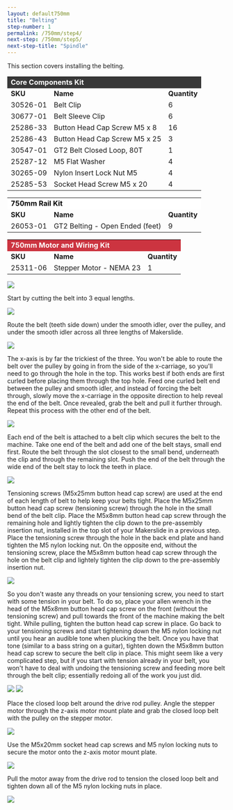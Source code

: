 ```yaml
---
layout: default750mm
title: "Belting"
step-number: 1
permalink: /750mm/step4/
next-step: /750mm/step5/
next-step-title: "Spindle"
---
```

<p>This section covers installing the belting.</p>

<table>
  <tr>
    <td style="color:#fff;background: #383838" colspan="3">
      <b>Core Components Kit</b>
    </td>
  </tr>
  <tr>
    <td>
      <b>SKU</b>
    </td>
    <td>
      <b>Name</b>
    </td>
    <td>
      <b>Quantity</b>
    </td>
  </tr>
  <tr>
    <td>
      30526-01
    </td>
    <td>
      Belt Clip
    </td>
    <td>
      6
    </td>
  </tr>
  <tr>
    <td>
      30677-01
    </td>
    <td>
      Belt Sleeve Clip
    </td>
    <td>
      6
    </td>
  </tr>
  <tr>
    <td>
      25286-33
    </td>
    <td>
      Button Head Cap Screw M5 x 8
    </td>
    <td>
      16
    </td>
  </tr>
  <tr>
    <td>
      25286-43
    </td>
    <td>
      Button Head Cap Screw M5 x 25
    </td>
    <td>
      3
    </td>
  </tr>
  <tr>
    <td>
      30547-01
    </td>
    <td>
      GT2 Belt Closed Loop, 80T
    </td>
    <td>
      1
    </td>
  </tr>
  <tr>
    <td>
      25287-12
    </td>
    <td>
      M5 Flat Washer
    </td>
    <td>
      4
    </td>
  </tr>
  <tr>
    <td>
      30265-09
    </td>
    <td>
      Nylon Insert Lock Nut M5
    </td>
    <td>
      4
    </td>
  </tr>
  <tr>
    <td>
      25285-53
    </td>
    <td>
      Socket Head Screw M5 x 20
    </td>
    <td>
      4
    </td>
  </tr>
</table>
<table>
  <tr>
    <td style="color:#000;background: #FFFFFF" colspan="3">
      <b>750mm Rail Kit</b>
    </td>
  </tr>
  <tr>
    <td>
      <b>SKU</b>
    </td>
    <td>
      <b>Name</b>
    </td>
    <td>
      <b>Quantity</b>
    </td>
  </tr>
  <tr>
    <td>
      26053-01
    </td>
    <td>
      GT2 Belting - Open Ended (feet)
    </td>
    <td>
      9
    </td>
  </tr>
</table>
<table>
  <tr>
    <td style="color:#fff;background: #CC3440" colspan="3">
      <b>750mm Motor and Wiring Kit</b>
    </td>
  </tr>
  <tr>
    <td>
      <b>SKU</b>
    </td>
    <td>
      <b>Name</b>
    </td>
    <td>
      <b>Quantity</b>
    </td>
  </tr>
  <tr>
    <td>
      25311-06
    </td>
    <td>
      Stepper Motor - NEMA 23
    </td>
    <td>
      1
    </td>
  </tr>
</table>


<img src="./photo/jpfs_DSC2791.jpg">
<p>Start by cutting the belt into 3 equal lengths.</p>
<img src="./photo/P4210474jpg04.jpg">
<p>Route the belt (teeth side down) under the smooth idler, over the pulley, and under the smooth idler across all three lengths of Makerslide.</p>
<img src="./photo/P4210483jpg13.jpg">
<p>The x-axis is by far the trickiest of the three.  You won't be able to route the belt over the pulley by going in from the side of the x-carriage, so you'll need to go through the hole in the top.  This works best if both ends are first curled before placing them through the top hole.  Feed one curled belt end between the pulley and smooth idler, and instead of forcing the belt through, slowly move the x-carriage in the opposite direction to help reveal the end of the belt.  Once revealed, grab the belt and pull it further through.  Repeat this process with the other end of the belt.</p>
<img src="./photo/P4210479jpg09.jpg">
<p>Each end of the belt is attached to a belt clip which secures the belt to the machine.  Take one end of the belt and add one of the belt stays, small end first.  Route the belt through the slot closest to the small bend, underneath the clip and through the remaining slot.  Push the end of the belt through the wide end of the belt stay to lock the teeth in place.</p>
<img src="./photo/P4210485jpg15.jpg">
<p>Tensioning screws (M5x25mm button head cap screw) are used at the end of each length of belt to help keep your belts tight.  Place the M5x25mm button head cap screw (tensioning screw) through the hole in the small bend of the belt clip.  Place the M5x8mm button head cap screw through the remaining hole and lightly tighten the clip down to the pre-assembly insertion nut, installed in the top slot of your Makerslide in a previous step.  Place the tensioning screw through the hole in the back end plate and hand tighten the M5 nylon locking nut.  On the opposite end, without the tensioning screw, place the M5x8mm button head cap screw through the hole on the belt clip and lightely tighten the clip down to the pre-assembly insertion nut.</p>
<img src="./photo/jpfs_DSC2795.jpg">
<p>So you don't waste any threads on your tensioning screw, you need to start with some tension in your belt. To do so, place your allen wrench in the head of the M5x8mm button head cap screw on the front (without the tensioning screw) and pull towards the front of the machine making the belt tight.  While pulling, tighten the button head cap screw in place.  Go back to your tensioning screws and start tightening down the M5 nylon locking nut until you hear an audible tone when plucking the belt.  Once you have that tone (similar to a bass string on a guitar), tighten down the M5x8mm button head cap screw to secure the belt clip in place.  This might seem like a very complicated step, but if you start with tension already in your belt, you won't have to deal with undoing the tensioning screw and feeding more belt through the belt clip; essentially redoing all of the work you just did.</p>
<img src="./photo/jpfs_DSC2798.jpg">
<img src="./photo/P4210487jpg17.jpg">
<p>Place the closed loop belt around the drive rod pulley.  Angle the stepper motor through the z-axis motor mount plate and grab the closed loop belt with the pulley on the stepper motor.</p>
<img src="./photo/P4210490jpg20.jpg">
<p>Use the M5x20mm socket head cap screws and M5 nylon locking nuts to secure the motor onto the z-axis motor mount plate.</p>
<img src="./photo/P4210493jpg23.jpg">
<p>Pull the motor away from the drive rod to tension the closed loop belt and tighten down all of the M5 nylon locking nuts in place.</p>
<img src="./photo/jpfs_DSC2800.jpg">
